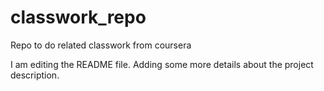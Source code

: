 # classwork_repo
Repo to do related classwork from coursera

I am editing the README file. Adding some more details about the project description.
